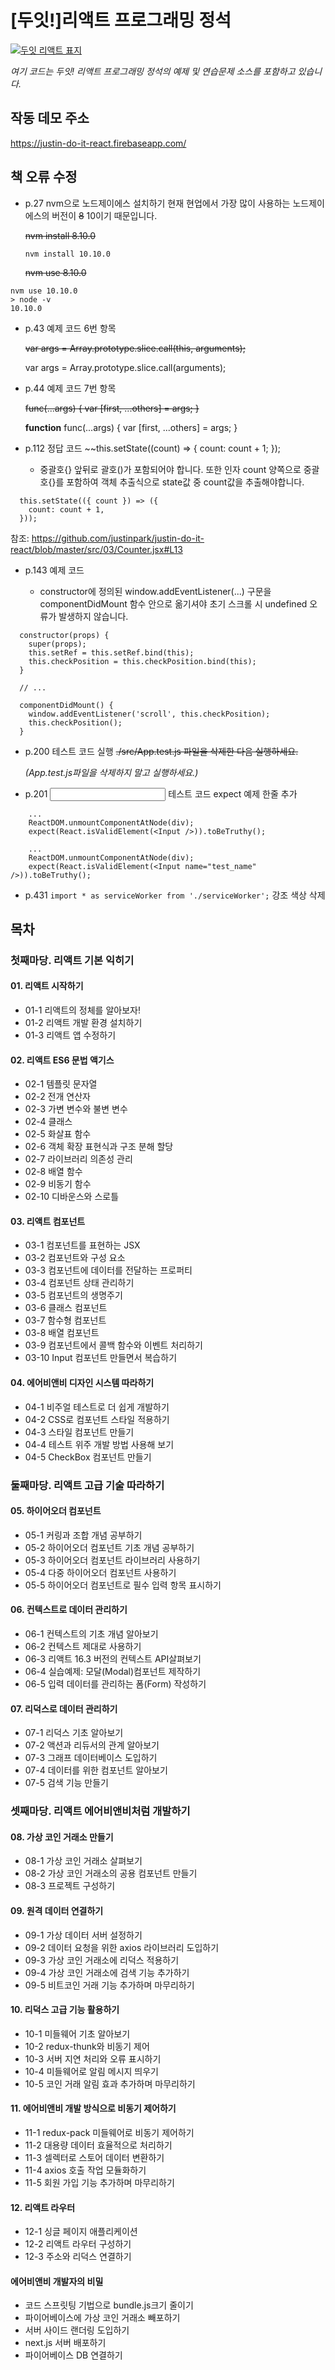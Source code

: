 # [두잇!]리액트 프로그래밍 정석

[![두잇 리액트 표지](https://raw.githubusercontent.com/justinpark/justin-do-it-react/master/do-it-react-cover.jpeg?size=300)](http://www.yes24.com/Product/Goods/87631428?scode=032&OzSrank=1)

_여기 코드는 두잇! 리액트 프로그래밍 정석의 예제 및 연습문제 소스를 포함하고 있습니다._

## 작동 데모 주소

https://justin-do-it-react.firebaseapp.com/

## 책 오류 수정

- p.27 nvm으로 노드제이에스 설치하기
  현재 현업에서 가장 많이 사용하는 노드제이에스의 버전이 ~~8~~ 10이기 때문입니다.

  ~~nvm install 8.10.0~~

  `nvm install 10.10.0`

  ~~nvm use 8.10.0~~

```
nvm use 10.10.0
> node -v
10.10.0
```

- p.43 예제 코드 6번 항목

  ~~var args = Array.prototype.slice.call(this, arguments);~~

  var args = Array.prototype.slice.call(arguments);

- p.44 예제 코드 7번 항목

  ~~func(...args) { var [first, ...others] = args; }~~

  **function** func(...args) { var [first, ...others] = args; }

- p.112 정답 코드
  ~~this.setState((count) => { count: count + 1; });

  - 중괄호{} 앞뒤로 괄호()가 포함되어야 합니다. 또한 인자 count 양쪽으로 중괄호{}를 포함하여 객체 추출식으로 state값 중 count값을 추출해야합니다.

```
  this.setState(({ count }) => ({
    count: count + 1,
  }));
```

참조: https://github.com/justinpark/justin-do-it-react/blob/master/src/03/Counter.jsx#L13

- p.143 예제 코드

  - constructor에 정의된 window.addEventListener(...) 구문을 componentDidMount 함수 안으로 옮기셔야 초기 스크롤 시 undefined 오류가 발생하지 않습니다.

```
  constructor(props) {
    super(props);
    this.setRef = this.setRef.bind(this);
    this.checkPosition = this.checkPosition.bind(this);
  }

  // ...

  componentDidMount() {
    window.addEventListener('scroll', this.checkPosition);
    this.checkPosition();
  }
```

- p.200 테스트 코드 실행
  ~~./src/App.test.js 파일을 삭제한 다음 실행하세요.~~

  _(App.test.js파일을 삭제하지 말고 실행하세요.)_

- p.201 <Input> 테스트 코드
  expect 예제 한줄 추가

```
    ...
    ReactDOM.unmountComponentAtNode(div);
    expect(React.isValidElement(<Input />)).toBeTruthy();
```

```
    ...
    ReactDOM.unmountComponentAtNode(div);
    expect(React.isValidElement(<Input name="test_name" />)).toBeTruthy();
```

- p.431
  `import * as serviceWorker from './serviceWorker';` 강조 색상 삭제

## 목차

### 첫째마당. 리액트 기본 익히기

#### 01. 리액트 시작하기

- 01-1 리액트의 정체를 알아보자!
- 01-2 리액트 개발 환경 설치하기
- 01-3 리액트 앱 수정하기

#### 02. 리액트 ES6 문법 액기스

- 02-1 템플릿 문자열
- 02-2 전개 연산자
- 02-3 가변 변수와 불변 변수
- 02-4 클래스
- 02-5 화살표 함수
- 02-6 객체 확장 표현식과 구조 분해 할당
- 02-7 라이브러리 의존성 관리
- 02-8 배열 함수
- 02-9 비동기 함수
- 02-10 디바운스와 스로틀

#### 03. 리액트 컴포넌트

- 03-1 컴포넌트를 표현하는 JSX
- 03-2 컴포넌트와 구성 요소
- 03-3 컴포넌트에 데이터를 전달하는 프로퍼티
- 03-4 컴포넌트 상태 관리하기
- 03-5 컴포넌트의 생명주기
- 03-6 클래스 컴포넌트
- 03-7 함수형 컴포넌트
- 03-8 배열 컴포넌트
- 03-9 컴포넌트에서 콜백 함수와 이벤트 처리하기
- 03-10 Input 컴포넌트 만들면서 복습하기

#### 04. 에어비앤비 디자인 시스템 따라하기

- 04-1 비주얼 테스트로 더 쉽게 개발하기
- 04-2 CSS로 컴포넌트 스타일 적용하기
- 04-3 스타일 컴포넌트 만들기
- 04-4 테스트 위주 개발 방법 사용해 보기
- 04-5 CheckBox 컴포넌트 만들기

### 둘째마당. 리액트 고급 기술 따라하기

#### 05. 하이어오더 컴포넌트

- 05-1 커링과 조합 개념 공부하기
- 05-2 하이어오더 컴포넌트 기초 개념 공부하기
- 05-3 하이어오더 컴포넌트 라이브러리 사용하기
- 05-4 다중 하이어오더 컴포넌트 사용하기
- 05-5 하이어오더 컴포넌트로 필수 입력 항목 표시하기

#### 06. 컨텍스트로 데이터 관리하기

- 06-1 컨텍스트의 기초 개념 알아보기
- 06-2 컨텍스트 제대로 사용하기
- 06-3 리액트 16.3 버전의 컨텍스트 API살펴보기
- 06-4 실습예제: 모달(Modal)컴포넌트 제작하기
- 06-5 입력 데이터를 관리하는 폼(Form) 작성하기

#### 07. 리덕스로 데이터 관리하기

- 07-1 리덕스 기초 알아보기
- 07-2 액션과 리듀서의 관계 알아보기
- 07-3 그래프 데이터베이스 도입하기
- 07-4 데이터를 위한 컴포넌트 알아보기
- 07-5 검색 기능 만들기

### 셋째마당. 리액트 에어비앤비처럼 개발하기

#### 08. 가상 코인 거래소 만들기

- 08-1 가상 코인 거래소 살펴보기
- 08-2 가상 코인 거래소의 공용 컴포넌트 만들기
- 08-3 프로젝트 구성하기

#### 09. 원격 데이터 연결하기

- 09-1 가상 데이터 서버 설정하기
- 09-2 데이터 요청을 위한 axios 라이브러리 도입하기
- 09-3 가상 코인 거래소에 리덕스 적용하기
- 09-4 가상 코인 거래소에 검색 기능 추가하기
- 09-5 비트코인 거래 기능 추가하며 마무리하기

#### 10. 리덕스 고급 기능 활용하기

- 10-1 미들웨어 기초 알아보기
- 10-2 redux-thunk와 비동기 제어
- 10-3 서버 지연 처리와 오류 표시하기
- 10-4 미들웨어로 알림 메시지 띄우기
- 10-5 코인 거래 알림 효과 추가하며 마무리하기

#### 11. 에어비앤비 개발 방식으로 비동기 제어하기

- 11-1 redux-pack 미들웨어로 비동기 제어하기
- 11-2 대용량 데이터 효율적으로 처리하기
- 11-3 셀렉터로 스토어 데이터 변환하기
- 11-4 axios 호출 작업 모듈화하기
- 11-5 회원 가입 기능 추가하며 마무리하기

#### 12. 리액트 라우터

- 12-1 싱글 페이지 애플리케이션
- 12-2 리액트 라우터 구성하기
- 12-3 주소와 리덕스 연결하기

#### 에어비앤비 개발자의 비밀

- 코드 스프릿팅 기법으로 bundle.js크기 줄이기
- 파이어베이스에 가상 코인 거래소 빼포하기
- 서버 사이드 랜더링 도입하기
- next.js 서버 배포하기
- 파이어베이스 DB 연결하기

